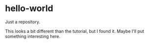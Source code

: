 hello-world
===========

Just a repository.

This looks a bit different than the tutorial, but I found it.
Maybe I'll put something interesting here.
